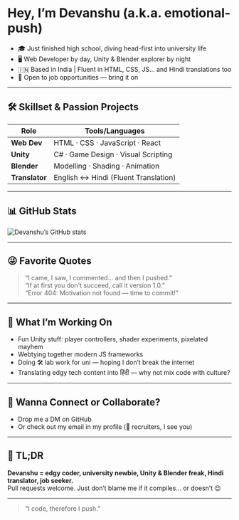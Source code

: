 # Hey, I’m Devanshu (a.k.a. **emotional-push**)

- 🎓 Just finished high school, diving head-first into university life  
- 🖥️ Web Developer by day, Unity & Blender explorer by night  
- 🇮🇳 Based in India | Fluent in HTML, CSS, JS… and Hindi translations too  
- 🤝 Open to job opportunities — bring it on  

---

## 🛠️ Skillset & Passion Projects  
| Role             | Tools/Languages                   |
|------------------|-----------------------------------|
| **Web Dev**      | HTML · CSS · JavaScript · React   |
| **Unity**        | C# · Game Design · Visual Scripting |
| **Blender**      | Modelling · Shading · Animation   |
| **Translator**   | English ↔ Hindi (Fluent Translation) |

---

## 📊 GitHub Stats  

![Devanshu’s GitHub stats](https://github-readme-stats.vercel.app/api?username=emotional-push&show_icons=true&theme=radical)

---

## 😜 Favorite Quotes  

> “I came, I saw, I commented… and then I pushed.”  
> “If at first you don't succeed, call it version 1.0.”  
> “Error 404: Motivation not found — time to commit!”

---

## 🚀 What I’m Working On  
- Fun Unity stuff: player controllers, shader experiments, pixelated mayhem  
- Webtying together modern JS frameworks  
- Doing 🛠️ lab work for uni — hoping I don’t break the internet  
- Translating edgy tech content into हिंदी — why not mix code with culture?

---

## 💼 Wanna Connect or Collaborate?  
- Drop me a DM on GitHub  
- Or check out my email in my profile (👀 recruiters, I see you)


---

## 🧠 TL;DR  

**Devanshu = edgy coder, university newbie, Unity & Blender freak, Hindi translator, job seeker.**  
Pull requests welcome. Just don’t blame me if it compiles… or doesn’t 😉

---

> “I code, therefore I push.”

